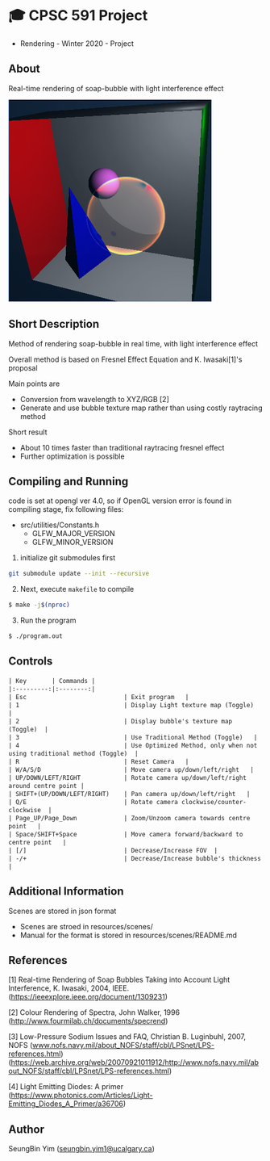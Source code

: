 # :mortar_board: CPSC 591 Project 

- Rendering - Winter 2020 - Project

## About
Real-time rendering of soap-bubble with light interference effect

![Rendered Soap-bubble, reflection, transparent, light interference effect visible](image.png)

## Short Description
Method of rendering soap-bubble in real time, with light interference effect

Overall method is based on Fresnel Effect Equation and K. Iwasaki[1]'s proposal

Main points are
- Conversion from wavelength to XYZ/RGB [2]
- Generate and use bubble texture map rather than using costly raytracing method

Short result
- About 10 times faster than traditional raytracing fresnel effect
- Further optimization is possible

## Compiling and Running

code is set at opengl ver 4.0, so if OpenGL version error is found in compiling stage, fix following files:
- src/utilities/Constants.h
    - GLFW_MAJOR_VERSION
    - GLFW_MINOR_VERSION


1. initialize git submodules first
```bash
git submodule update --init --recursive
```

2. Next, execute `makefile` to compile
```bash
$ make -j$(nproc)
```

3. Run the program
```bash
$ ./program.out
```

## Controls
```
| Key       | Commands |
|:---------:|:--------:|
| Esc                           | Exit program   |
| 1                             | Display Light texture map (Toggle)  |
| 2                             | Display bubble's texture map (Toggle)  |
| 3                             | Use Traditional Method (Toggle)   |
| 4                             | Use Optimized Method, only when not using traditional method (Toggle)  |
| R                             | Reset Camera   |
| W/A/S/D                       | Move camera up/down/left/right   |
| UP/DOWN/LEFT/RIGHT            | Rotate camera up/down/left/right around centre point |
| SHIFT+(UP/DOWN/LEFT/RIGHT)    | Pan camera up/down/left/right   |
| Q/E                           | Rotate camera clockwise/counter-clockwise  |
| Page_UP/Page_Down             | Zoom/Unzoom camera towards centre point   |
| Space/SHIFT+Space             | Move camera forward/backward to centre point   |
| [/]                           | Decrease/Increase FOV  |
| -/+                           | Decrease/Increase bubble's thickness |

```

## Additional Information

Scenes are stored in json format
- Scenes are stroed in resources/scenes/
- Manual for the format is stored in resources/scenes/README.md

## References

[1] Real-time Rendering of Soap Bubbles Taking into Account Light Interference, K. Iwasaki, 2004, IEEE.
(https://ieeexplore.ieee.org/document/1309231)

[2] Colour Rendering of Spectra, John Walker, 1996
(http://www.fourmilab.ch/documents/specrend)

[3] Low-Pressure Sodium Issues and FAQ, Christian B. Luginbuhl, 2007, NOFS
(www.nofs.navy.mil/about_NOFS/staff/cbl/LPSnet/LPS-references.html)
(https://web.archive.org/web/20070921011912/http://www.nofs.navy.mil/about_NOFS/staff/cbl/LPSnet/LPS-references.html) 

[4] Light Emitting Diodes: A primer
(https://www.photonics.com/Articles/Light-Emitting_Diodes_A_Primer/a36706)


## Author

SeungBin Yim (seungbin.yim1@ucalgary.ca)
